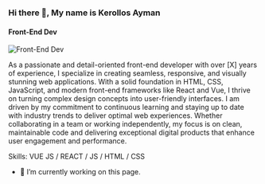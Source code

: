 ### Hi there 👋, My name is Kerollos Ayman
#### Front-End Dev
![Front-End Dev](https://arturssmirnovs.github.io/github-profile-readme-generator/images/banner.png)

As a passionate and detail-oriented front-end developer with over [X] years of experience, I specialize in creating seamless, responsive, and visually stunning web applications. With a solid foundation in HTML, CSS, JavaScript, and modern front-end frameworks like React and Vue, I thrive on turning complex design concepts into user-friendly interfaces. I am driven by my commitment to continuous learning and staying up to date with industry trends to deliver optimal web experiences. Whether collaborating in a team or working independently, my focus is on clean, maintainable code and delivering exceptional digital products that enhance user engagement and performance.

Skills: VUE JS / REACT / JS / HTML / CSS

- 🔭 I’m currently working on this page. 




